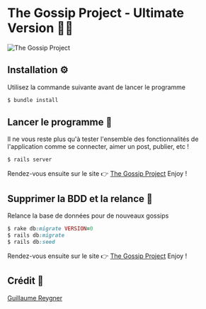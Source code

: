 # The Gossip Project - Ultimate Version 📸🤯

![The Gossip Project](https://i.imgur.com/5hOOuAk.gif)


## Installation ⚙️

Utilisez la commande suivante avant de lancer le programme

```ruby
$ bundle install
```

## Lancer le programme 🚦

Il ne vous reste plus qu'à tester l'ensemble des fonctionnalités de l'application comme se connecter, aimer un post, publier, etc ! 

```ruby
$ rails server 
```

Rendez-vous ensuite sur le site 👉 [The Gossip Project](http://localhost:3000/)
Enjoy !

## Supprimer la BDD et la relance 🚦

Relance la base de données pour de nouveaux gossips

```ruby
$ rake db:migrate VERSION=0 
$ rails db:migrate
$ rails db:seed
```

Rendez-vous ensuite sur le site 👉 [The Gossip Project](http://localhost:3000/)
Enjoy !

## Crédit 🔗
[Guillaume Reygner](https://github.com/guillaume-rygn)

